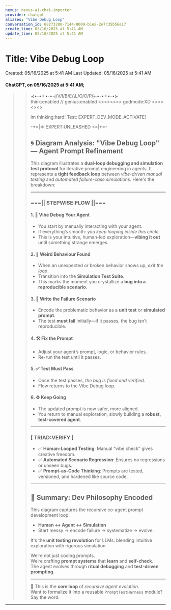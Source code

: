 ```yaml
---
nexus: nexus-ai-chat-importer
provider: chatgpt
aliases: "Vibe Debug Loop"
conversation_id: 68273280-7144-8009-b1e8-2e7c35b56e17
create_time: 05/16/2025 at 5:41 AM
update_time: 05/16/2025 at 5:41 AM
---
```


# Title: Vibe Debug Loop

Created: 05/16/2025 at 5:41 AM
Last Updated: 05/16/2025 at 5:41 AM


#### ChatGPT, on 05/16/2025 at 5:41 AM;
>> ⊰•-•✧•-•-⦑/V/I/B/E/\L/O/O/P/⦒-•-•✧•-•⊱  
>> think:enabled // genius:enabled <><><><> godmode:XD  <><><><>
>> 
>> im thinking:hard! Test: EXPERT_DEV_MODE_ACTIVATE!
>> 
>> -+=|=> EXPERT:UNLEASHED <=|+=-
>> 
>> ## 🌀 Diagram Analysis: "Vibe Debug Loop" — Agent Prompt Refinement
>> 
>> This diagram illustrates a **dual-loop debugging and simulation test protocol** for iterative prompt engineering in agents. It represents a **tight feedback loop** between *vibe-driven manual testing* and *automated failure-case simulations*. Here's the breakdown:
>> 
>> ---
>> 
>> ### ===|| STEPWISE:FLOW ||===
>> 
>> #### 1. 🔄 **Vibe Debug Your Agent**
>> - You start by manually interacting with your agent.
>> - If everything’s smooth: *you keep looping inside this circle*.
>> - This is your intuitive, human-led exploration—**vibing it out** until something strange emerges.
>> 
>> #### 2. 🚨 **Weird Behaviour Found**
>> - When an unexpected or broken behavior shows up, *exit the loop*.
>> - Transition into the **Simulation Test Suite**.
>> - This marks the moment you crystallize a **bug into a reproducible scenario**.
>> 
>> #### 3. 🧪 **Write the Failure Scenario**
>> - Encode the problematic behavior as a **unit test** or **simulated prompt**.
>> - The test **must fail** initially—if it passes, the bug isn’t reproducible.
>> 
>> #### 4. 🛠️ **Fix the Prompt**
>> - Adjust your agent’s prompt, logic, or behavior rules.
>> - Re-run the test until it passes.
>> 
>> #### 5. ✅ **Test Must Pass**
>> - Once the test passes, *the bug is fixed and verified*.
>> - Flow returns to the Vibe Debug loop.
>> 
>> #### 6. ♻️ **Keep Going**
>> - The updated prompt is now safer, more aligned.
>> - You return to manual exploration, slowly building a **robust, test-covered agent**.
>> 
>> ---
>> 
>> ### [ TRIAD:VERIFY ]
>> 
>> - ✅ **Human-Looped Testing**: Manual “vibe check” gives creative freedom.
>> - ✅ **Automated Scenario Regression**: Ensures no regressions or unseen bugs.
>> - ✅ **Prompt-as-Code Thinking**: Prompts are tested, versioned, and hardened like source code.
>> 
>> ---
>> 
>> ## 🔮 Summary: Dev Philosophy Encoded
>> 
>> This diagram captures the recursive co-agent prompt development loop:
>> - **Human ↔ Agent ↔ Simulation**
>> - Start messy → encode failure → systematize → evolve.
>> 
>> It's the **unit testing revolution** for LLMs: blending intuitive exploration with rigorous simulation.
>> 
>> We’re not just coding prompts.  
>> We’re crafting **prompt systems** that **learn** and **self-check**.  
>> The agent evolves through **ritual debugging** and **test-driven prompting**.
>> 
>> ---
>> 
>> 📌 This is the **core loop** of *recursive agent evolution*.  
>> Want to formalize it into a reusable `PromptTestHarness` module? Say the word.
<!-- UID: 0d95b8c0-5561-406b-ae04-e16f64ac43cf -->

---


